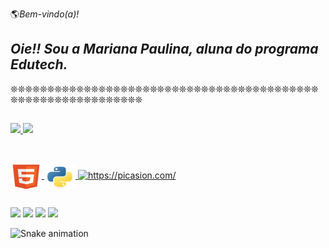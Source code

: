 🌎*Bem-vindo(a)!*

## *Oie!! Sou a Mariana Paulina, aluna do programa Edutech.*
❊❊❊❊❊❊❊❊❊❊❊❊❊❊❊❊❊❊❊❊❊❊❊❊❊❊❊❊❊❊❊❊❊❊❊❊❊❊❊❊❊❊❊❊❊❊❊❊❊❊❊❊❊❊❊❊❊❊❊❊
##

 <div>
  <a href="https://github.com/marianapaulina">
  <img height="170em" src="https://github-readme-stats.vercel.app/api?username=marianapaulina&show_icons=true&theme=radical&include_all_commits=true&count_private=true"/>
  <img height="160m" src="https://github-readme-stats.vercel.app/api/top-langs/?username=MarianaPaulina&layout=compact&langs_count=7&theme=radical"/>
</div>

 ##
 
<div style="display: inline_block"><br>
  <img align="center" alt="Mari-HTML" height="40" width="50" src="https://raw.githubusercontent.com/devicons/devicon/master/icons/html5/html5-original.svg">
  <img align="center" alt="Mari-Python" height="40" width="50" src="https://raw.githubusercontent.com/devicons/devicon/master/icons/python/python-original.svg"> 
 <a href="https://i.picasion.com/pic91/caa90dc7c929a6509dd75009919c5bbd.gif"><img src="https://i.picasion.com/pic91/caa90dc7c929a6509dd75009919c5bbd.gif" width="150" height="150" border="0" alt="https://picasion.com/" /></a><br /><a href="https://picasion.com/"
 </div>
  
   ##   
   ##
 
 <div>
  <a href="https://www.instagram.com/mah_paulina55/" target="_blank"><img src="https://img.shields.io/badge/-Instagram-%23E4405F?style=for-the-badge&logo=instagram&logoColor=white" target="_blank"></a>
 	<a href="https://discord.com/channels/@me" target="_blank"><img src="https://img.shields.io/badge/Discord-7289DA?style=for-the-badge&logo=discord&logoColor=white" target="_blank"></a>  
  <a href = "mailto:marianapaulina.work@gmail.com"><img src="https://img.shields.io/badge/-Gmail-%23333?style=for-the-badge&logo=gmail&logoColor=white" target="_blank"></a>
  <a href="https://www.linkedin.com/in/mariana-paulina-menezes-898bbb1b8/" target="_blank"><img src="https://img.shields.io/badge/-LinkedIn-%230077B5?style=for-the-badge&logo=linkedin&logoColor=white" target="_blank"></a> 
</div>

   
![Snake animation](https://github.com/marianapaulina/marianapaulina/blob/output/github-contribution-grid-snake.svg)
 

 
  
  
